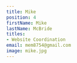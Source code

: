 ```yaml
---
title: Mike
position: 4
firstName: Mike
lastName: McBride
titles:
- Website Coordination
email: mem8754@gmail.com
image: mike.jpg
---
```



